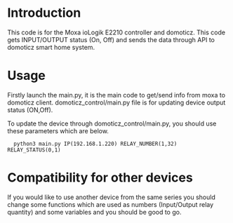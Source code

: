 # Introduction
This code is for the Moxa ioLogik E2210 controller and domoticz.
This code gets INPUT/OUTPUT status (On, Off) and sends the data through API to domoticz smart home system.
# Usage
Firstly launch the main.py, it is the main code to get/send info from moxa to domoticz client.
domoticz_control/main.py file is for updating device output status (ON,Off).

To update the device through domoticz_control/main.py, you should use these parameters which are below.
```
  python3 main.py IP(192.168.1.220) RELAY_NUMBER(1,32) RELAY_STATUS(0,1)
```
# Compatibility for other devices
If you would like to use another device from the same series you should change some functions which are used as numbers (Input/Output relay quantity) and some variables and you should be good to go.
